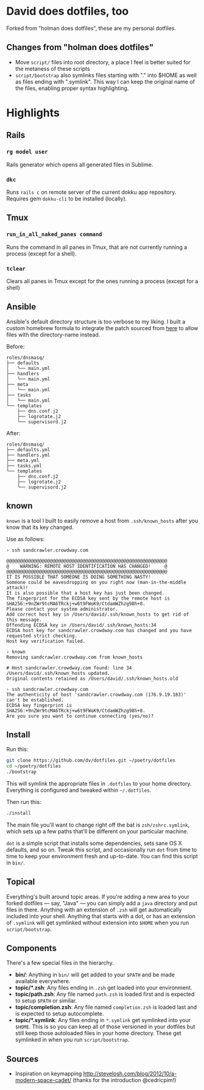 # David does dotfiles, too

Forked from "holman does dotfiles", these are my personal dotfiles.

## Changes from "holman does dotfiles"

* Move `script/` files into root directory, a place I feel is better suited for the metaness of these scripts
* `script/bootstrap` also symlinks files starting with "." into $HOME as well as files ending with ".symlink".
  This way I can keep the original name of the files, enabling proper syntax highlighting.

# Highlights

## Rails

### `rg model user`

Rails generator which opens all generated files in Sublime.

### `dkc`

Runs `rails c` on remote server of the current dokku app repository. Requires gem `dokku-cli` to be installed (locally).

## Tmux

### `run_in_all_naked_panes command`

Runs the command in all panes in Tmux, that are not currently running a process (except for a shell).

### `tclear`

Clears all panes in Tmux except for the ones running a process (except for a shell)

## Ansible

Ansible's default directory structure is too verbose to my liking. I built a custom homebrew formula to integrate the patch sourced from [here](https://groups.google.com/forum/#!searchin/ansible-devel/directory%2420structure%7Csort:date/ansible-devel/BfHRSzsq9d0/cfXi5oxHAQAJ) to allow files with the directory-name instead.

Before:

```
roles/dnsmasq/
├── defaults
│   └── main.yml
├── handlers
│   └── main.yml
├── meta
│   └── main.yml
├── tasks
│   └── main.yml
└── templates
    ├── dns.conf.j2
    ├── logrotate.j2
    └── supervisord.j2
```

After:
```
roles/dnsmasq/
├── defaults.yml
├── handlers.yml
├── meta.yml
├── tasks.yml
└── templates
    ├── dns.conf.j2
    ├── logrotate.j2
    └── supervisord.j2
```


## known

`known` is a tool I built to easily remove a host from `.ssh/known_hosts` after you know that its key changed.

Use as follows:

```
› ssh sandcrawler.crowdway.com

@@@@@@@@@@@@@@@@@@@@@@@@@@@@@@@@@@@@@@@@@@@@@@@@@@@@@@@@@@@
@    WARNING: REMOTE HOST IDENTIFICATION HAS CHANGED!     @
@@@@@@@@@@@@@@@@@@@@@@@@@@@@@@@@@@@@@@@@@@@@@@@@@@@@@@@@@@@
IT IS POSSIBLE THAT SOMEONE IS DOING SOMETHING NASTY!
Someone could be eavesdropping on you right now (man-in-the-middle attack)!
It is also possible that a host key has just been changed.
The fingerprint for the ECDSA key sent by the remote host is
SHA256:+9nZWr9tcMA6TRckj+w6t9FWoK9/CtdamWZhzg98h+8.
Please contact your system administrator.
Add correct host key in /Users/david/.ssh/known_hosts to get rid of this message.
Offending ECDSA key in /Users/david/.ssh/known_hosts:34
ECDSA host key for sandcrawler.crowdway.com has changed and you have requested strict checking.
Host key verification failed.

› known
Removing sandcrawler.crowdway.com from known_hosts

# Host sandcrawler.crowdway.com found: line 34
/Users/david/.ssh/known_hosts updated.
Original contents retained as /Users/david/.ssh/known_hosts.old

› ssh sandcrawler.crowdway.com
The authenticity of host 'sandcrawler.crowdway.com (176.9.19.183)' can't be established.
ECDSA key fingerprint is SHA256:+9nZWr9tcMA6TRckj+w6t9FWoK9/CtdamWZhzg98h+8.
Are you sure you want to continue connecting (yes/no)?
```

## Install

Run this:

```sh
git clone https://github.com/dv/dotfiles.git ~/poetry/dotfiles
cd ~/poetry/dotfiles
./bootstrap
```

This will symlink the appropriate files in `.dotfiles` to your home directory.
Everything is configured and tweaked within `~/.dotfiles`.

Then run this:

```sh
./install
```

The main file you'll want to change right off the bat is `zsh/zshrc.symlink`,
which sets up a few paths that'll be different on your particular machine.

`dot` is a simple script that installs some dependencies, sets sane OS X
defaults, and so on. Tweak this script, and occasionally run `dot` from
time to time to keep your environment fresh and up-to-date. You can find
this script in `bin/`.

## Topical

Everything's built around topic areas. If you're adding a new area to your
forked dotfiles — say, "Java" — you can simply add a `java` directory and put
files in there. Anything with an extension of `.zsh` will get automatically
included into your shell. Anything that starts with a dot, or has an extension
of `.symlink` will get symlinked without extension into `$HOME` when you run
`script/bootstrap`.

## Components

There's a few special files in the hierarchy.

- **bin/**: Anything in `bin/` will get added to your `$PATH` and be made
  available everywhere.
- **topic/\*.zsh**: Any files ending in `.zsh` get loaded into your
  environment.
- **topic/path.zsh**: Any file named `path.zsh` is loaded first and is
  expected to setup `$PATH` or similar.
- **topic/completion.zsh**: Any file named `completion.zsh` is loaded
  last and is expected to setup autocomplete.
- **topic/\*.symlink**: Any files ending in `*.symlink` get symlinked into
  your `$HOME`. This is so you can keep all of those versioned in your dotfiles
  but still keep those autoloaded files in your home directory. These get
  symlinked in when you run `script/bootstrap`.

## Sources

- Inspiration on keymapping http://stevelosh.com/blog/2012/10/a-modern-space-cadet/ (thanks for the introduction @cedricpim!)

